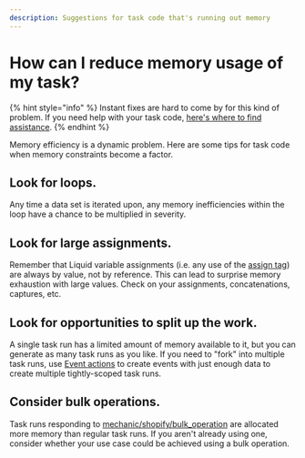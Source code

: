 ```yaml
---
description: Suggestions for task code that's running out memory
---
```


# How can I reduce memory usage of my task?

{% hint style="info" %}
Instant fixes are hard to come by for this kind of problem. If you need help with your task code, [here's where to find assistance](../custom-help.md).
{% endhint %}

Memory efficiency is a dynamic problem. Here are some tips for task code when memory constraints become a factor.

## Look for loops.

Any time a data set is iterated upon, any memory inefficiencies within the loop have a chance to be multiplied in severity.

## Look for large assignments.

Remember that Liquid variable assignments (i.e. any use of the [assign tag](../platform/liquid/tags/assign.md)) are always by value, not by reference. This can lead to surprise memory exhaustion with large values. Check on your assignments, concatenations, captures, etc.

## Look for opportunities to split up the work.

A single task run has a limited amount of memory available to it, but you can generate as many task runs as you like. If you need to "fork" into multiple task runs, use [Event actions](../core/actions/event.md) to create events with just enough data to create multiple tightly-scoped task runs.

## Consider bulk operations.

Task runs responding to [mechanic/shopify/bulk\_operation](../core/shopify/read/bulk-operations.md) are allocated more memory than regular task runs. If you aren't already using one, consider whether your use case could be achieved using a bulk operation.
